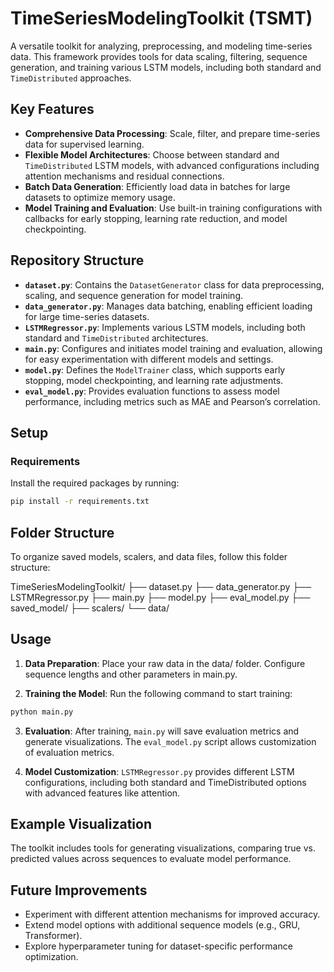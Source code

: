 # TimeSeriesModelingToolkit (TSMT)

A versatile toolkit for analyzing, preprocessing, and modeling time-series data. This framework provides tools for data scaling, filtering, sequence generation, and training various LSTM models, including both standard and `TimeDistributed` approaches.

## Key Features

- **Comprehensive Data Processing**: Scale, filter, and prepare time-series data for supervised learning.
- **Flexible Model Architectures**: Choose between standard and `TimeDistributed` LSTM models, with advanced configurations including attention mechanisms and residual connections.
- **Batch Data Generation**: Efficiently load data in batches for large datasets to optimize memory usage.
- **Model Training and Evaluation**: Use built-in training configurations with callbacks for early stopping, learning rate reduction, and model checkpointing.

## Repository Structure

- **`dataset.py`**: Contains the `DatasetGenerator` class for data preprocessing, scaling, and sequence generation for model training.
- **`data_generator.py`**: Manages data batching, enabling efficient loading for large time-series datasets.
- **`LSTMRegressor.py`**: Implements various LSTM models, including both standard and `TimeDistributed` architectures.
- **`main.py`**: Configures and initiates model training and evaluation, allowing for easy experimentation with different models and settings.
- **`model.py`**: Defines the `ModelTrainer` class, which supports early stopping, model checkpointing, and learning rate adjustments.
- **`eval_model.py`**: Provides evaluation functions to assess model performance, including metrics such as MAE and Pearson’s correlation.

## Setup

### Requirements

Install the required packages by running:

```bash
pip install -r requirements.txt
```

## Folder Structure
To organize saved models, scalers, and data files, follow this folder structure:

TimeSeriesModelingToolkit/
├── dataset.py
├── data_generator.py
├── LSTMRegressor.py
├── main.py
├── model.py
├── eval_model.py
├── saved_model/
├── scalers/
└── data/

## Usage


1. **Data Preparation**: Place your raw data in the data/ folder. Configure sequence lengths and other parameters in main.py.

2. **Training the Model**: Run the following command to start training:
```bash
python main.py
```

3. **Evaluation**: After training, `main.py` will save evaluation metrics and generate visualizations. The `eval_model.py` script allows customization of evaluation metrics.

4. **Model Customization**: `LSTMRegressor.py` provides different LSTM configurations, including both standard and TimeDistributed options with advanced features like attention.

## Example Visualization

The toolkit includes tools for generating visualizations, comparing true vs. predicted values across sequences to evaluate model performance.

## Future Improvements ##

- Experiment with different attention mechanisms for improved accuracy.
- Extend model options with additional sequence models (e.g., GRU, Transformer).
- Explore hyperparameter tuning for dataset-specific performance optimization.